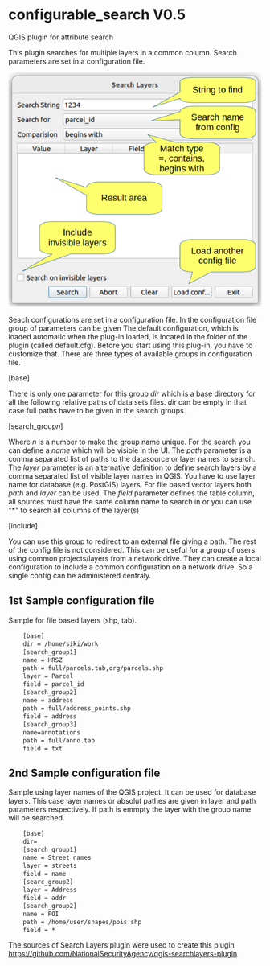 # configurable_search V0.5

QGIS plugin for attribute search

This plugin searches for multiple layers in a common column. Search
parameters are set in a configuration file.

![The user interface](ui.png)

Seach configurations are set in a configuration file. In the configuration file 
group of parameters can be given The default configuration, which is loaded 
automatic when the plug-in loaded, is located in the folder of the plugin 
(called default.cfg). Before you start using this plug-in, you have to customize
that. There are three types of available groups in configuration file.

[base]

There is only one parameter for this group *dir* which is a base directory 
for all the following relative paths of data sets files.
*dir* can be empty in that case full paths have to be given in the search 
groups. 

[search_group*n*]

Where *n* is a number to make the group name unique. For the search you can define
a *name* which will be visible in the UI. The *path* parameter is a comma 
separated list of paths to the datasource or layer names to search. 
The *layer* parameter is an alternative definition to define search layers
by a comma separated list of visible layer names in QGIS.
You have to use layer name for database (e.g. PostGIS) layers.
For file based vector layers both *path* and *layer* can be used.
The *field* parameter defines the table column, all sources must have the same 
column name to search in or you can use "*" to search all columns of the layer(s)

[include]

You can use this group to redirect to an external file giving a path. The rest
of the config file is not considered. This can be useful for a group of users
using common projects/layers from a network drive. They can create a local 
configuration to include a common configuration on a network drive. So a single 
config can be administered centraly.

## 1st Sample configuration file

Sample for file based layers (shp, tab).

```
	[base]
	dir = /home/siki/work
	[search_group1]
	name = HRSZ
	path = full/parcels.tab,org/parcels.shp
	layer = Parcel
	field = parcel_id
	[search_group2]
	name = address
	path = full/address_points.shp
	field = address
	[search_group3]
	name=annotations
	path = full/anno.tab
	field = txt
```

## 2nd Sample configuration file

Sample using layer names of the QGIS project. It can be used for database
layers. This case layer names or absolut pathes are given in layer and path parameters respectively.
If path is emmpty the layer with the group name will be searched.

```
    [base]
    dir=
    [search_group1]
    name = Street names
    layer = streets
    field = name
    [searc_group2]
    layer = Address
    field = addr
    [search_group2]
    name = POI
    path = /home/user/shapes/pois.shp
    field = *
```

The sources of Search Layers plugin were used to create this plugin
https://github.com/NationalSecurityAgency/qgis-searchlayers-plugin
